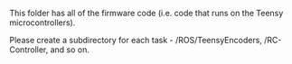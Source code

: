 This folder has all of the firmware code (i.e. code that runs on the Teensy microcontrollers).

Please create a subdirectory for each task - /ROS/TeensyEncoders, /RC-Controller, and so on.
